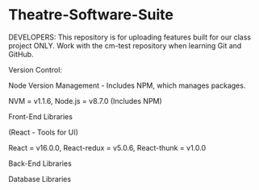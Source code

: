# Theatre-Software-Suite
DEVELOPERS: This repository is for uploading features built for our class project ONLY.  Work with the cm-test repository when learning Git and GitHub.

Version Control:

Node Version Management - Includes NPM, which manages packages.
 
NVM = v1.1.6, Node.js = v8.7.0 (Includes NPM)

Front-End Libraries
  
(React - Tools for UI)    
  
React = v16.0.0, React-redux = v5.0.6, React-thunk = v1.0.0

Back-End Libraries

Database Libraries
